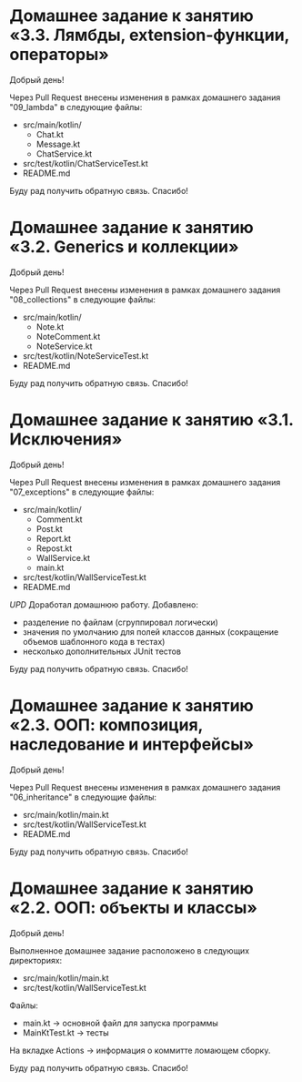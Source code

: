 # Домашнее задание к занятию «3.3. Лямбды, extension-функции, операторы»
Добрый день! 

Через Pull Request внесены изменения в рамках домашнего задания "09_lambda" в следующие файлы:
* src/main/kotlin/
  * Chat.kt
  * Message.kt
  * ChatService.kt
* src/test/kotlin/ChatServiceTest.kt
* README.md

Буду рад получить обратную связь. Спасибо!

# Домашнее задание к занятию «3.2. Generics и коллекции»

Добрый день! 

Через Pull Request внесены изменения в рамках домашнего задания "08_collections" в следующие файлы:
* src/main/kotlin/
  * Note.kt
  * NoteComment.kt
  * NoteService.kt
* src/test/kotlin/NoteServiceTest.kt
* README.md

Буду рад получить обратную связь. Спасибо!

# Домашнее задание к занятию «3.1. Исключения»

Добрый день! 

Через Pull Request внесены изменения в рамках домашнего задания "07_exceptions" в следующие файлы:
* src/main/kotlin/
  * Comment.kt
  * Post.kt
  * Report.kt
  * Repost.kt
  * WallService.kt
  * main.kt
* src/test/kotlin/WallServiceTest.kt
* README.md

*UPD*
Доработал домашнюю работу. Добавлено: 
* разделение по файлам (сгруппировал логически)
* значения по умолчанию для полей классов данных (сокращение объемов шаблонного кода в тестах)
* несколько дополнительных JUnit тестов

Буду рад получить обратную связь. Спасибо!


# Домашнее задание к занятию «2.3. ООП: композиция, наследование и интерфейсы»

Добрый день! 

Через Pull Request внесены изменения в рамках домашнего задания "06_inheritance" в следующие файлы:
* src/main/kotlin/main.kt
* src/test/kotlin/WallServiceTest.kt
* README.md

Буду рад получить обратную связь. Спасибо!


# Домашнее задание к занятию «2.2. ООП: объекты и классы»

Добрый день!

Выполненное домашнее задание расположено в следующих директориях:
* src/main/kotlin/main.kt
* src/test/kotlin/WallServiceTest.kt

Файлы:
* main.kt -> основной файл для запуска программы
* MainKtTest.kt -> тесты

На вкладке Actions -> информация о коммитте ломающем сборку.

Буду рад получить обратную связь. Спасибо!
